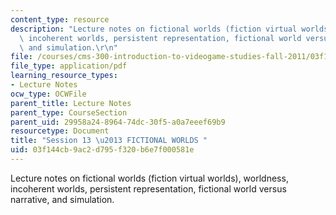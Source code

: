 ```yaml
---
content_type: resource
description: "Lecture notes on fictional worlds (fiction virtual worlds), worldness,\
  \ incoherent worlds, persistent representation, fictional world versus narrative,\
  \ and simulation.\r\n"
file: /courses/cms-300-introduction-to-videogame-studies-fall-2011/03f144cb9ac2d795f320b6e7f000581e_MITCMS_300F11_session_13.pdf
file_type: application/pdf
learning_resource_types:
- Lecture Notes
ocw_type: OCWFile
parent_title: Lecture Notes
parent_type: CourseSection
parent_uid: 29958a24-8964-74dc-30f5-a0a7eeef69b9
resourcetype: Document
title: "Session 13 \u2013 FICTIONAL WORLDS "
uid: 03f144cb-9ac2-d795-f320-b6e7f000581e
---
```

Lecture notes on fictional worlds (fiction virtual worlds), worldness, incoherent worlds, persistent representation, fictional world versus narrative, and simulation.


